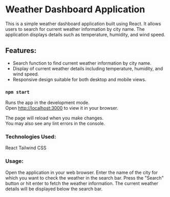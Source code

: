 # Weather Dashboard Application

This is a simple weather dashboard application built using React. It allows users to search for current weather information by city name. The application displays details such as temperature, humidity, and wind speed.

## Features:

- Search function to find current weather information by city name.
- Display of current weather details including temperature, humidity, and wind speed.
- Responsive design suitable for both desktop and mobile views.

### `npm start`

Runs the app in the development mode.\
Open [http://localhost:3000](http://localhost:3000) to view it in your browser.

The page will reload when you make changes.\
You may also see any lint errors in the console.

### Technologies Used:

React
Tailwind CSS

### Usage:

Open the application in your web browser.
Enter the name of the city for which you want to check the weather in the search bar.
Press the "Search" button or hit enter to fetch the weather information.
The current weather details will be displayed below the search bar.
